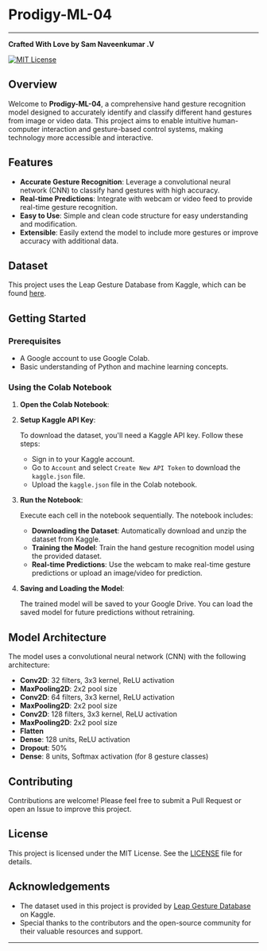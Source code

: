 
# Prodigy-ML-04
---
**Crafted With Love by Sam Naveenkumar .V**

[![MIT License](https://img.shields.io/badge/License-MIT-blue.svg)](LICENSE)

## Overview

Welcome to **Prodigy-ML-04**, a comprehensive hand gesture recognition model designed to accurately identify and classify different hand gestures from image or video data. This project aims to enable intuitive human-computer interaction and gesture-based control systems, making technology more accessible and interactive.

## Features

- **Accurate Gesture Recognition**: Leverage a convolutional neural network (CNN) to classify hand gestures with high accuracy.
- **Real-time Predictions**: Integrate with webcam or video feed to provide real-time gesture recognition.
- **Easy to Use**: Simple and clean code structure for easy understanding and modification.
- **Extensible**: Easily extend the model to include more gestures or improve accuracy with additional data.

## Dataset

This project uses the Leap Gesture Database from Kaggle, which can be found [here](https://www.kaggle.com/datasets/gti-upm/leapgestrecog).

## Getting Started

### Prerequisites

- A Google account to use Google Colab.
- Basic understanding of Python and machine learning concepts.

### Using the Colab Notebook

1. **Open the Colab Notebook**:

2. **Setup Kaggle API Key**:

   To download the dataset, you'll need a Kaggle API key. Follow these steps:

   - Sign in to your Kaggle account.
   - Go to `Account` and select `Create New API Token` to download the `kaggle.json` file.
   - Upload the `kaggle.json` file in the Colab notebook.

3. **Run the Notebook**:

   Execute each cell in the notebook sequentially. The notebook includes:

   - **Downloading the Dataset**: Automatically download and unzip the dataset from Kaggle.
   - **Training the Model**: Train the hand gesture recognition model using the provided dataset.
   - **Real-time Predictions**: Use the webcam to make real-time gesture predictions or upload an image/video for prediction.

4. **Saving and Loading the Model**:

   The trained model will be saved to your Google Drive. You can load the saved model for future predictions without retraining.

## Model Architecture

The model uses a convolutional neural network (CNN) with the following architecture:

- **Conv2D**: 32 filters, 3x3 kernel, ReLU activation
- **MaxPooling2D**: 2x2 pool size
- **Conv2D**: 64 filters, 3x3 kernel, ReLU activation
- **MaxPooling2D**: 2x2 pool size
- **Conv2D**: 128 filters, 3x3 kernel, ReLU activation
- **MaxPooling2D**: 2x2 pool size
- **Flatten**
- **Dense**: 128 units, ReLU activation
- **Dropout**: 50%
- **Dense**: 8 units, Softmax activation (for 8 gesture classes)

## Contributing

Contributions are welcome! Please feel free to submit a Pull Request or open an Issue to improve this project.

## License

This project is licensed under the MIT License. See the [LICENSE](LICENSE) file for details.

## Acknowledgements

- The dataset used in this project is provided by [Leap Gesture Database](https://www.kaggle.com/datasets/gti-upm/leapgestrecog) on Kaggle.
- Special thanks to the contributors and the open-source community for their valuable resources and support.

---
